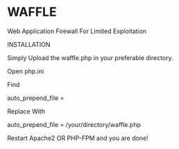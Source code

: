 # WAFFLE
  Web Application Firewall For Limited Exploitation


INSTALLATION

Simply Upload the waffle.php in your preferable directory.

Open php.ini

Find 

auto_prepend_file = 

Replace With

auto_prepend_file = /your/directory/waffle.php

Restart Apache2 OR PHP-FPM and you are done!
